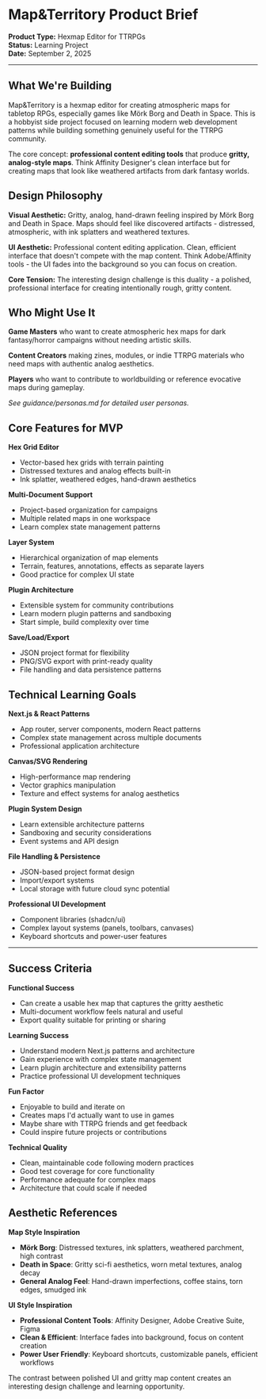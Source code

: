 # Map&Territory Product Brief

**Product Type:** Hexmap Editor for TTRPGs  
**Status:** Learning Project  
**Date:** September 2, 2025

---

## What We're Building

Map&Territory is a hexmap editor for creating atmospheric maps for tabletop RPGs, especially games like Mörk Borg and Death in Space. This is a hobbyist side project focused on learning modern web development patterns while building something genuinely useful for the TTRPG community.

The core concept: **professional content editing tools** that produce **gritty, analog-style maps**. Think Affinity Designer's clean interface but for creating maps that look like weathered artifacts from dark fantasy worlds.

## Design Philosophy

**Visual Aesthetic:** Gritty, analog, hand-drawn feeling inspired by Mörk Borg and Death in Space. Maps should feel like discovered artifacts - distressed, atmospheric, with ink splatters and weathered textures.

**UI Aesthetic:** Professional content editing application. Clean, efficient interface that doesn't compete with the map content. Think Adobe/Affinity tools - the UI fades into the background so you can focus on creation.

**Core Tension:** The interesting design challenge is this duality - a polished, professional interface for creating intentionally rough, gritty content.

## Who Might Use It

**Game Masters** who want to create atmospheric hex maps for dark fantasy/horror campaigns without needing artistic skills.

**Content Creators** making zines, modules, or indie TTRPG materials who need maps with authentic analog aesthetics.

**Players** who want to contribute to worldbuilding or reference evocative maps during gameplay.

_See guidance/personas.md for detailed user personas._

## Core Features for MVP

**Hex Grid Editor**

- Vector-based hex grids with terrain painting
- Distressed textures and analog effects built-in
- Ink splatter, weathered edges, hand-drawn aesthetics

**Multi-Document Support**

- Project-based organization for campaigns
- Multiple related maps in one workspace
- Learn complex state management patterns

**Layer System**

- Hierarchical organization of map elements
- Terrain, features, annotations, effects as separate layers
- Good practice for complex UI state

**Plugin Architecture**

- Extensible system for community contributions
- Learn modern plugin patterns and sandboxing
- Start simple, build complexity over time

**Save/Load/Export**

- JSON project format for flexibility
- PNG/SVG export with print-ready quality
- File handling and data persistence patterns

## Technical Learning Goals

**Next.js & React Patterns**

- App router, server components, modern React patterns
- Complex state management across multiple documents
- Professional application architecture

**Canvas/SVG Rendering**

- High-performance map rendering
- Vector graphics manipulation
- Texture and effect systems for analog aesthetics

**Plugin System Design**

- Learn extensible architecture patterns
- Sandboxing and security considerations
- Event systems and API design

**File Handling & Persistence**

- JSON-based project format design
- Import/export systems
- Local storage with future cloud sync potential

**Professional UI Development**

- Component libraries (shadcn/ui)
- Complex layout systems (panels, toolbars, canvases)
- Keyboard shortcuts and power-user features

---

## Success Criteria

**Functional Success**

- Can create a usable hex map that captures the gritty aesthetic
- Multi-document workflow feels natural and useful
- Export quality suitable for printing or sharing

**Learning Success**

- Understand modern Next.js patterns and architecture
- Gain experience with complex state management
- Learn plugin architecture and extensibility patterns
- Practice professional UI development techniques

**Fun Factor**

- Enjoyable to build and iterate on
- Creates maps I'd actually want to use in games
- Maybe share with TTRPG friends and get feedback
- Could inspire future projects or contributions

**Technical Quality**

- Clean, maintainable code following modern practices
- Good test coverage for core functionality
- Performance adequate for complex maps
- Architecture that could scale if needed

## Aesthetic References

**Map Style Inspiration**

- **Mörk Borg**: Distressed textures, ink splatters, weathered parchment, high contrast
- **Death in Space**: Gritty sci-fi aesthetics, worn metal textures, analog decay
- **General Analog Feel**: Hand-drawn imperfections, coffee stains, torn edges, smudged ink

**UI Style Inspiration**

- **Professional Content Tools**: Affinity Designer, Adobe Creative Suite, Figma
- **Clean & Efficient**: Interface fades into background, focus on content creation
- **Power User Friendly**: Keyboard shortcuts, customizable panels, efficient workflows

The contrast between polished UI and gritty map content creates an interesting design challenge and learning opportunity.
